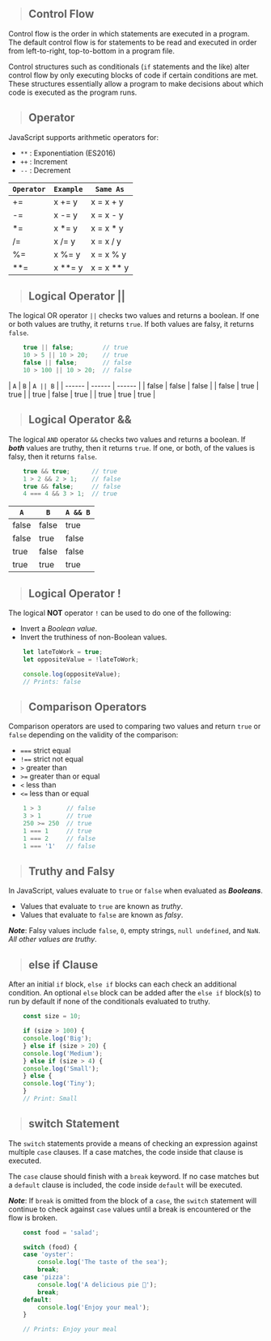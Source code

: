 > ## Control Flow

Control flow is the order in which statements are executed in a program. The default control flow is for statements to be read and executed in order from left-to-right, top-to-bottom in a program file.

Control structures such as conditionals (`if` statements and the like) alter control flow by only executing blocks of code if certain conditions are met. These structures essentially allow a program to make decisions about which code is executed as the program runs.

> ## Operator 

JavaScript supports arithmetic operators for:

* `**` : Exponentiation (ES2016)
* `++` : Increment
* `--` : Decrement

| `Operator` | `Example` | `Same As`  |
| ---------- | --------- | --------   |
|     +=     |   x += y  | x = x + y  |
|     -=     |   x -= y  | x = x - y  |
|     *=     |   x *= y  | x = x * y  |
|     /=     |   x /= y  | x = x / y  |
|     %=     |   x %= y  | x = x % y  |
|     **=    |   x **= y | x = x ** y |

> ## Logical Operator ||
The logical OR operator `||` checks two values and returns a boolean. If one or both values are truthy, it returns `true`. If both values are falsy, it returns `false`.
``` Javascript
    true || false;        // true
    10 > 5 || 10 > 20;    // true
    false || false;       // false
    10 > 100 || 10 > 20;  // false
```

| `A`    | `B`    | `A || B` |
| ------ | ------ | ------   |
| false  | false  |   false  |
| false  | true   |   true   |
| true   | false  |   true   |
| true   | true   |   true   |

> ## Logical Operator &&

The logical `AND` operator `&&` checks two values and returns a boolean. If ***both*** values are truthy, then it returns `true`. If one, or both, of the values is falsy, then it returns `false`.

``` Javascript
    true && true;      // true
    1 > 2 && 2 > 1;    // false
    true && false;     // false
    4 === 4 && 3 > 1;  // true
```
| `A`    | `B`    | `A && B` |
| ------ | ------ | ------   |
| false  | false  |   true  |
| false  | true   |   false   |
| true   | false  |   false   |
| true   | true   |   true   |

> ## Logical Operator !

The logical **NOT** operator `!` can be used to do one of the following:
* Invert a *Boolean value*.
* Invert the truthiness of non-Boolean values.
``` Javascript
    let lateToWork = true;
    let oppositeValue = !lateToWork;

    console.log(oppositeValue); 
    // Prints: false
```

> ## Comparison Operators

Comparison operators are used to comparing two values and return `true` or `false` depending on the validity of the comparison:

* `===` strict equal
* `!==` strict not equal
* `>` greater than
* `>=` greater than or equal
* `<` less than
* `<=` less than or equal
``` Javascript
    1 > 3       // false
    3 > 1       // true
    250 >= 250  // true
    1 === 1     // true
    1 === 2     // false
    1 === '1'   // false
```

> ## Truthy and Falsy

In JavaScript, values evaluate to `true` or `false` when evaluated as ***Booleans***.

* Values that evaluate to `true` are known as *truthy*.
* Values that evaluate to `false` are known as *falsy*.

***Note***: Falsy values include `false`, `0`, empty strings, `null undefined`, and `NaN`. *All other values are truthy*.

> ## else if Clause

After an initial `if` block, `else if` blocks can each check an additional condition. An optional `else` block can be added after the `else if` block(s) to run by default if none of the conditionals evaluated to truthy.
``` Javascript 
    const size = 10;

    if (size > 100) {
    console.log('Big');
    } else if (size > 20) {
    console.log('Medium');
    } else if (size > 4) {
    console.log('Small');
    } else {
    console.log('Tiny');
    }
    // Print: Small
```

> ## switch Statement

The `switch` statements provide a means of checking an expression against multiple `case` clauses. If a case matches, the code inside that clause is executed.

The `case` clause should finish with a `break` keyword. If no case matches but a `default` clause is included, the code inside `default` will be executed.

***Note***: If `break` is omitted from the block of a `case`, the `switch` statement will continue to check against `case` values until a break is encountered or the flow is broken.

``` Javascript 
    const food = 'salad';

    switch (food) {
    case 'oyster':
        console.log('The taste of the sea');
        break;
    case 'pizza':
        console.log('A delicious pie 🍕');
        break;
    default:
        console.log('Enjoy your meal');
    }

    // Prints: Enjoy your meal
```